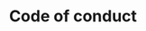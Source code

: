 ---
title: Code of conduct
longTitle: 'Code of conduct'
tags:
- gccommon
usedFor:
- "[[Values Ethics]]"
---